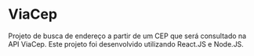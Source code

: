 # ViaCep
Projeto de busca de endereço a partir de um CEP que será consultado na API ViaCep. Este projeto foi desenvolvido utilizando React.JS e Node.JS.
